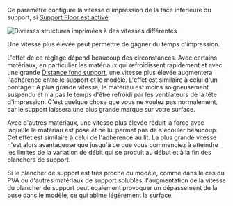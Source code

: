 Ce paramètre configure la vitesse d'impression de la face inférieure du support, si [Support Floor est activé](../support/support_bottom_enable.md).

![Diverses structures imprimées à des vitesses différentes](../../../articles/images/speed_difference.png)

Une vitesse plus élevée peut permettre de gagner du temps d'impression.

L'effet de ce réglage dépend beaucoup des circonstances. Avec certains matériaux, en particulier les matériaux qui refroidissent rapidement et avec une grande [Distance fond support](../support/support_fond_distance.md), une vitesse plus élevée augmentera l'adhérence entre le support et le modèle. L'effet est similaire à celui d'un pontage : A plus grande vitesse, le matériau est moins soigneusement suspendu et n'a pas le temps d'être refroidi par les ventilateurs de la tête d'impression. C'est quelque chose que vous ne voulez pas normalement, car le support laissera une plus grande marque sur votre surface.

Avec d'autres matériaux, une vitesse plus élevée réduit la force avec laquelle le matériau est posé et ne lui permet pas de s'écouler beaucoup. Cet effet est similaire à celui de l'adhérence au lit. La plus grande vitesse n'est alors avantageuse que jusqu'à ce que vous commenciez à atteindre les limites de la variation de débit qui se produit au début et à la fin des planchers de support.

Si le plancher de support est très proche du modèle, comme dans le cas du PVA ou d'autres matériaux de support solubles, l'augmentation de la vitesse du plancher de support peut également provoquer un dépassement de la buse dans le modèle, ce qui abîme légèrement la surface.
